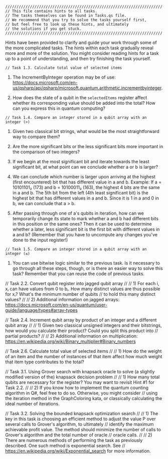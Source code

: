 ```
//////////////////////////////////////////////////////////////////////
// This file contains hints to all tasks.
// The tasks themselves can be found in Tasks.qs file.
// We recommend that you try to solve the tasks yourself first,
// but feel free to look up these hints, and ultimately
// the solutions if you get stuck.
//////////////////////////////////////////////////////////////////////
```

Hints have been provided to clarify and guide your work through some of
the more complicated tasks. The hints within each task gradually reveal
more and more of the solution. You might consider reading hints for a task
up to a point of understanding, and then try finishing the task yourself.

```
// Task 1.3. Calculate total value of selected items
```
1) The IncrementByInteger operation may be of use: https://docs.microsoft.com/en-us/qsharp/api/qsharp/microsoft.quantum.arithmetic.incrementbyinteger.

2) How does the state of a qubit in the `selectedItems` register affect whether its corresponding value should be added into the total? How can you express this in quantum computing?


```
// Task 1.4. Compare an integer stored in a qubit array with an integer (>)
```
1) Given two classical bit strings, what would be the most straightforward way to compare them?

2) Are the more significant bits or the less significant bits more important in the comparison of two integers?

3) If we begin at the most significant bit and iterate towards the least significant bit, at what point can we conclude whether a or b is larger?

4) We can conclude which number is larger upon arriving at the highest (first encountered) bit that has different value
   in a and b. Example: If a = 10101101₂ (173) and b = 10100011₂ (163), the highest 4 bits are the same in a and b. The 5th bit from the left (4th least significant bit) is the highest bit that has different values in a and b. Since it is 1 in a and 0 in b,
   we can conclude that a > b.

5) After passing through one of a's qubits in iteration, how can we temporarily change its state to mark whether a and b had different bits in this position or the same ones? Then it can be used to determine whether
   a later, less significant bit is the first bit with different values in a and b? (Remember that you have to uncompute any changes you've done to the input register!)



```
// Task 1.5. Compare an integer stored in a qubit array with an integer (≤)
```

1) You can use bitwise logic similar to the previous task. Is it necessary to go through all these steps, though, or is there an easier way to solve this task? Remember that you can reuse the code of previous tasks.




// Task 2.2. Convert qubit register into jagged qubit array
//
//  1) For each i, xᵢ can have values from 0 to bᵢ. How many distinct values are thus possible for xᵢ? What's the minimum number of qubits
//     to hold this many distinct values?
//
//  2) Additional information on jagged arrays: https://docs.microsoft.com/en-us/quantum/user-guide/language/types#array-types




// Task 2.4. Increment qubit array by product of an integer and a different qubit array
//
//  1) Given two classical unsigned integers and their bitstrings, how would you calculate their product? Could you split this product into
//     partial products?
//
//  2) Additional information on multiplication: https://en.wikipedia.org/wiki/Binary_multiplier#Binary_numbers




// Task 2.6. Calculate total value of selected items
//
//  1) How do the weight of an item and the number of instances of that item affect how much weight that item type contributes to the total?




// Task 3.1. Using Grover search with knapsack oracle to solve (a slightly modified version of the) knapsack decision problem
//
//  1) How many total qubits are necessary for the register? You may want to revisit Hint #1 for Task 2.2.
//
//  2) If you know how to implement the quantum counting algorithm in Q#, feel free to do so. Otherwise, you might consider
//     using the iteration method in the GraphColoring kata, or classically calculating the ideal number of iterations.




// Task 3.2. Solving the bounded knapsack optimization search
//
//  1) The key in this task is choosing an efficient method to adjust the value P over several calls to Grover's algorithm, to ultimately
//     identify the maximum achievable profit value. The method should minimize the number of calls to Grover's algorithm and the total number of oracle
//     oracle calls.
//
//  2) There are numerous methods of performing the task as previously described. One such method is exponential search. See
//     https://en.wikipedia.org/wiki/Exponential_search for more information.
```
